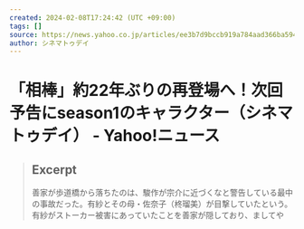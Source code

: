 ```yaml
---
created: 2024-02-08T17:24:42 (UTC +09:00)
tags: []
source: https://news.yahoo.co.jp/articles/ee3b7d9bccb919a784aad366ba5944ca7089eea3?page=2
author: シネマトゥデイ
---
```


# 「相棒」約22年ぶりの再登場へ！次回予告にseason1のキャラクター（シネマトゥデイ） - Yahoo!ニュース

> ## Excerpt
> 善家が歩道橋から落ちたのは、駿作が宗介に近づくなと警告している最中の事故だった。有紗とその母・佐奈子（柊瑠美）が目撃していたという。有紗がストーカー被害にあっていたことを善家が隠しており、ましてや


